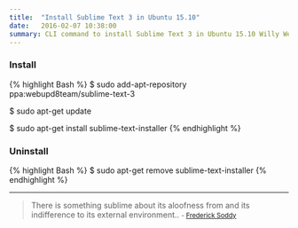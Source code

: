 ```yaml
---
title:  "Install Sublime Text 3 in Ubuntu 15.10"
date:   2016-02-07 10:38:00
summary: CLI command to install Sublime Text 3 in Ubuntu 15.10 Willy Werewolf.
---
```


### Install

{% highlight Bash %}
$ sudo add-apt-repository ppa:webupd8team/sublime-text-3

$ sudo apt-get update

$ sudo apt-get install sublime-text-installer
{% endhighlight %}

### Uninstall

{% highlight Bash %}
$ sudo apt-get remove sublime-text-installer
{% endhighlight %}


---
> There is something sublime about its aloofness from and its indifference to its external environment..
> <small>- [Frederick Soddy ](https://www.brainyquote.com/quotes/quotes/f/fredericks310199.html)</small>